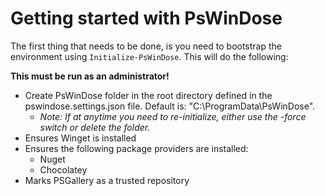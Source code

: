 ﻿# Getting started with PsWinDose

The first thing that needs to be done, is you need to bootstrap the environment using `Initialize-PsWinDose`. This will do the following:

**This must be run as an administrator!**

- Create PsWinDose folder in the root directory defined in the pswindose.settings.json file. Default is: "C:\\ProgramData\\PsWinDose".
  - _Note: If at anytime you need to re-initialize, either use the -force switch or delete the folder._
- Ensures Winget is installed
- Ensures the following package providers are installed:
  - Nuget
  - Chocolatey
- Marks PSGallery as a trusted repository
